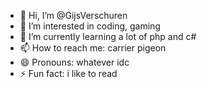 - 👋 Hi, I’m @GijsVerschuren
- 👀 I’m interested in coding, gaming
- 🌱 I’m currently learning a lot of php and c#
- 📫 How to reach me: carrier pigeon
- 😄 Pronouns: whatever idc
- ⚡ Fun fact: i like to read

<!---
GijsVerschuren/GijsVerschuren is a ✨ special ✨ repository because its `README.md` (this file) appears on your GitHub profile.
You can click the Preview link to take a look at your changes.
--->
